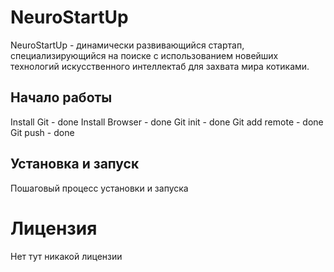 # NeuroStartUp
NeuroStartUp - динамически развивающийся стартап, специализирующийся на поиске с использованием новейших технологий искусственного интеллектаб для захвата мира котиками.


## Начало работы

Install Git - done
Install Browser - done
Git init - done 
Git add remote - done
Git push - done

## Установка и запуск
Пошаговый процесс установки и запуска

# Лицензия
Нет тут никакой лицензии
